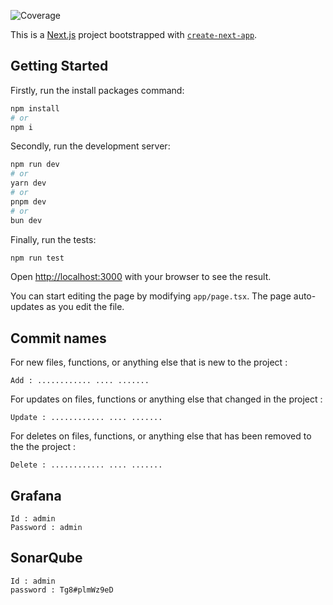 ![Coverage](https://img.shields.io/badge/coverage-91%25-brightgreen)

This is a [Next.js](https://nextjs.org) project bootstrapped with [`create-next-app`](https://nextjs.org/docs/app/api-reference/cli/create-next-app).

## Getting Started

Firstly, run the install packages command:

```bash
npm install
# or
npm i
```

Secondly, run the development server:

```bash
npm run dev
# or
yarn dev
# or
pnpm dev
# or
bun dev
```

Finally, run the tests:

```bash
npm run test
```

Open [http://localhost:3000](http://localhost:3000) with your browser to see the result.

You can start editing the page by modifying `app/page.tsx`. The page auto-updates as you edit the file.

## Commit names

For new files, functions, or anything else that is new to the project :

```
Add : ............ .... .......
```

For updates on files, functions or anything else that changed in the project :

```
Update : ............ .... .......
```

For deletes on files, functions, or anything else that has been removed to the the project :

```
Delete : ............ .... .......
```

## Grafana

```
Id : admin
Password : admin
```

## SonarQube

```
Id : admin
password : Tg8#plmWz9eD
```
